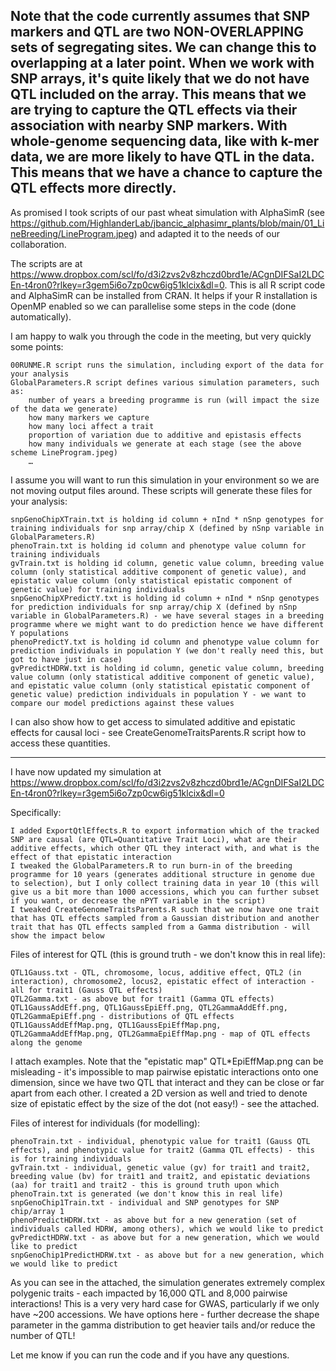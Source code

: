 Note that the code currently assumes that SNP markers and QTL are two NON-OVERLAPPING sets of segregating sites. We can change this to overlapping at a later point. When we work with SNP arrays, it's quite likely that we do not have QTL included on the array. This means that we are trying to capture the QTL effects via their association with nearby SNP markers. With whole-genome sequencing data, like with k-mer data, we are more likely to have QTL in the data. This means that we have a chance to capture the QTL effects more directly.
------------------------------------------------
As promised I took scripts of our past  wheat simulation  with AlphaSimR (see https://github.com/HighlanderLab/jbancic_alphasimr_plants/blob/main/01_LineBreeding/LineProgram.jpeg) and adapted it to the needs of our collaboration.

The scripts are at https://www.dropbox.com/scl/fo/d3i2zvs2v8zhczd0brd1e/ACgnDIFSaI2LDCEn-t4ron0?rlkey=r3gem5i6o7zp0cw6ig51klcix&dl=0. This is all R script code and AlphaSimR can be installed from CRAN. It helps if your R installation is OpenMP enabled so we can parallelise some steps in the code (done automatically).

I am happy to walk you through the code in the meeting, but very quickly some points:

    00RUNME.R script runs the simulation, including export of the data for your analysis
    GlobalParameters.R script defines various simulation parameters, such as:
        number of years a breeding programme is run (will impact the size of the data we generate)
        how many markers we capture
        how many loci affect a trait
        proportion of variation due to additive and epistasis effects
        how many individuals we generate at each stage (see the above scheme LineProgram.jpeg)
        …

I assume you will want to run this simulation in your environment so we are not moving output files around. These scripts will generate these files for your analysis:

    snpGenoChipXTrain.txt is holding id column + nInd * nSnp genotypes for training individuals for snp array/chip X (defined by nSnp variable in GlobalParameters.R)
    phenoTrain.txt is holding id column and phenotype value column for training individuals
    gvTrain.txt is holding id column, genetic value column, breeding value column (only statistical additive component of genetic value), and epistatic value column (only statistical epistatic component of genetic value) for training individuals
    snpGenoChipXPredictY.txt is holding id column + nInd * nSnp genotypes for prediction individuals for snp array/chip X (defined by nSnp variable in GlobalParameters.R) - we have several stages in a breeding programme where we might want to do prediction hence we have different Y populations
    phenoPredictY.txt is holding id column and phenotype value column for prediction individuals in population Y (we don't really need this, but got to have just in case)
    gvPredictHDRW.txt is holding id column, genetic value column, breeding value column (only statistical additive component of genetic value), and epistatic value column (only statistical epistatic component of genetic value) prediction individuals in population Y - we want to compare our model predictions against these values

I can also show how to get access to simulated additive and epistatic effects for causal loci - see CreateGenomeTraitsParents.R script how to access these quantities.



------------------------------------------------------
I have now updated my simulation at https://www.dropbox.com/scl/fo/d3i2zvs2v8zhczd0brd1e/ACgnDIFSaI2LDCEn-t4ron0?rlkey=r3gem5i6o7zp0cw6ig51klcix&dl=0 

Specifically:

    I added ExportQtlEffects.R to export information which of the tracked SNP are causal (are QTL=Quantitative Trait Loci), what are their additive effects, which other QTL they interact with, and what is the effect of that epistatic interaction
    I tweaked the GlobalParameters.R to run burn-in of the breeding programme for 10 years (generates additional structure in genome due to selection), but I only collect training data in year 10 (this will give us a bit more than 1000 accessions, which you can further subset if you want, or decrease the nPYT variable in the script)
    I tweaked CreateGenomeTraitsParents.R such that we now have one trait that has QTL effects sampled from a Gaussian distribution and another trait that has QTL effects sampled from a Gamma distribution - will show the impact below

Files of interest for QTL (this is ground truth - we don't know this in real life):

    QTL1Gauss.txt - QTL, chromosome, locus, additive effect, QTL2 (in interaction), chromosome2, locus2, epistatic effect of interaction - all for trait1 (Gauss QTL effects)
    QTL2Gamma.txt - as above but for trait1 (Gamma QTL effects)
    QTL1GaussAddEff.png, QTL1GaussEpiEff.png, QTL2GammaAddEff.png, QTL2GammaEpiEff.png - distributions of QTL effects
    QTL1GaussAddEffMap.png, QTL1GaussEpiEffMap.png, QTL2GammaAddEffMap.png, QTL2GammaEpiEffMap.png - map of QTL effects along the genome

I attach examples. Note that the "epistatic map" QTL*EpiEffMap.png can be misleading - it's impossible to map pairwise epistatic interactions onto one dimension, since we have two QTL that interact and they can be close or far apart from each other. I created a 2D version as well and tried to denote size of epistatic effect by the size of the dot (not easy!) - see the attached.

Files of interest for individuals (for modelling):

    phenoTrain.txt - individual, phenotypic value for trait1 (Gauss QTL effects), and phenotypic value for trait2 (Gamma QTL effects) - this is for training individuals
    gvTrain.txt - individual, genetic value (gv) for trait1 and trait2, breeding value (bv) for trait1 and trait2, and epistatic deviations (aa) for trait1 and trait2 - this is ground truth upon which phenoTrain.txt is generated (we don't know this in real life)
    snpGenoChip1Train.txt - individual and SNP genotypes for SNP chip/array 1
    phenoPredictHDRW.txt - as above but for a new generation (set of individuals called HDRW, among others), which we would like to predict
    gvPredictHDRW.txt - as above but for a new generation, which we would like to predict
    snpGenoChip1PredictHDRW.txt - as above but for a new generation, which we would like to predict

As you can see in the attached, the simulation generates extremely complex polygenic traits - each impacted by 16,000 QTL and 8,000 pairwise interactions! This is a very very hard case for GWAS, particularly if we only have ~200 accessions. We have options here - further decrease the shape parameter in the gamma distribution to get heavier tails and/or reduce the number of QTL!

Let me know if you can run the code and if you have any questions.
